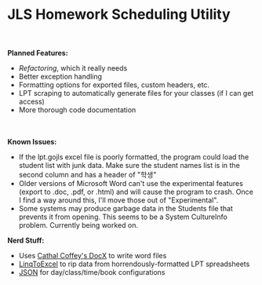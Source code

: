 # JLS Homework Scheduling Utility

<br><br>
**Planned Features:**
+ *Refactoring*, which it really needs
+ Better exception handling
+ Formatting options for exported files, custom headers, etc.
+ LPT scraping to automatically generate files for your classes (if I can get access)
+ More thorough code documentation


<br><br>
**Known Issues:**<br>
+ If the lpt.gojls excel file is poorly formatted, the program could load the student list with junk data. Make sure the student names list is in the second column and has a header of "학생"
+ Older versions of Microsoft Word can't use the experimental features (export to .doc, .pdf, or .html) and will cause the program to crash. Once I find a way around this, I'll move those out of "Experimental".
+ Some systems may produce garbage data in the Students file that prevents it from opening. This seems to be a System CultureInfo problem. Currently being worked on.
 

**Nerd Stuff:**
+ Uses [Cathal Coffey's DocX](https://docx.codeplex.com/) to write word files
+ [LinqToExcel](https://code.google.com/p/linqtoexcel/) to rip data from horrendously-formatted LPT spreadsheets
+ [JSON](http://james.newtonking.com/json) for day/class/time/book configurations
